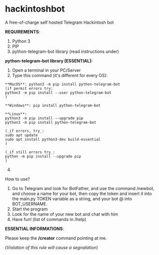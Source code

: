 # hackintoshbot
A free-of-charge self hosted Telegram Hackintosh bot


**REQUIREMENTS**:
  1. Python 3
  2. PIP
  3. python-telegram-bot library (read instructions under)


**python-telegram-bot library [ESSENTIAL]:**

  1. Open a terminal in your PC/Server
  2. Type this command (it's different for every OS):
  
    **MacOS**: python3 -m pip install python-telegram-bot
    (if permit errors try:
    python3 -m pip install --user python-telegram-bot
    )
    
    **Windows**: pip install python-telegram-bot
    
    **Linux**:
    python3 -m pip install --upgrade pip
    python3 -m pip install python-telegram-bot
    
    (_if errors, try_:
    sudo apt update
    sudo apt install python3-dev build-essential
    )
    
    (_if still errors try_:
    python -m pip install --upgrade pip
    )

4. 

How to use?

1. Go to Telegram and look for BotFather, and use the command /newbot, and choose a name for your bot, then copy the token and insert it into the main.py TOKEN variable as a string, and your bot @ into BOT_USERNAME.
3. Start the program 
4. Look for the name of your new bot and chat with him
5. Have fun! (list of commands in /help)




**ESSENTIAL INFORMATIONS**:

Please keep the **/creator** command pointing at me.

(_Violation of this rule will cause a segnalation_)
